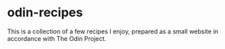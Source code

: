 # odin-recipes

This is a collection of a few recipes I enjoy, prepared as a small website in accordance with The Odin Project.
